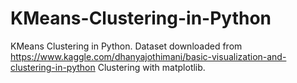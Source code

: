 # KMeans-Clustering-in-Python
KMeans Clustering in Python. Dataset downloaded from https://www.kaggle.com/dhanyajothimani/basic-visualization-and-clustering-in-python
Clustering with matplotlib.   
